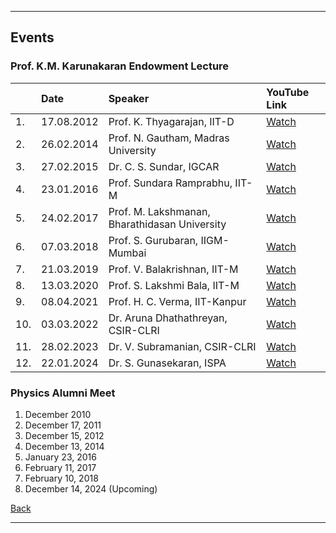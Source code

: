 
---

## Events

### Prof. K.M. Karunakaran Endowment Lecture

|   | Date      | Speaker                                   | YouTube Link                     |
|:--|:----------|:------------------------------------------|:---------------------------------|
|1. | 17.08.2012| Prof. K. Thyagarajan, IIT-D              | [Watch](#)                      |
|2. | 26.02.2014| Prof. N. Gautham, Madras University      | [Watch](https://youtu.be/Q6SrB7eI64Q?si=csY2SSFoAWLlo_eh)                      |
|3. | 27.02.2015| Dr. C. S. Sundar, IGCAR                  | [Watch](https://youtu.be/PiJC0GiwNAU?si=hCT10qUqtSSD2UMU)                      |
|4. | 23.01.2016| Prof. Sundara Ramprabhu, IIT-M           | [Watch](#)                      |
|5. | 24.02.2017| Prof. M. Lakshmanan, Bharathidasan University| [Watch](#)                  |
|6. | 07.03.2018| Prof. S. Gurubaran, IIGM-Mumbai          | [Watch](https://youtu.be/CCG7q4UICO8?si=pZOfLVHD-jC-tNic)                      |
|7. | 21.03.2019| Prof. V. Balakrishnan, IIT-M             | [Watch](https://youtu.be/rJbLZ-9rVnU?si=7gtg1l1V_2BphShn)                      |
|8. | 13.03.2020| Prof. S. Lakshmi Bala, IIT-M             | [Watch](#)                      |
|9. | 08.04.2021| Prof. H. C. Verma, IIT-Kanpur            | [Watch](https://youtu.be/LEXhpnU8ZEw?si=4X9K8uZjDBlzJCvg)                      |
|10.| 03.03.2022| Dr. Aruna Dhathathreyan, CSIR-CLRI       | [Watch](https://www.youtube.com/live/IoHISt6hFCk?si=ldK62i-neTuUFLGJ)                      |
|11.| 28.02.2023| Dr. V. Subramanian, CSIR-CLRI            | [Watch](https://www.youtube.com/live/YIVlBD0RZpI?si=EjCweV71ESV5rWUk)                      |
|12.| 22.01.2024| Dr. S. Gunasekaran, ISPA                 | [Watch](https://youtu.be/xn7znB9zzBQ?si=ge1EdO4Hbz2oU4LC)                      |

### Physics Alumni Meet

1. December 2010
2. December 17, 2011
3. December 15, 2012
4. December 13, 2014
5. January 23, 2016
6. February 11, 2017
7. February 10, 2018
8. December 14, 2024 (Upcoming)

[Back](./)

---
